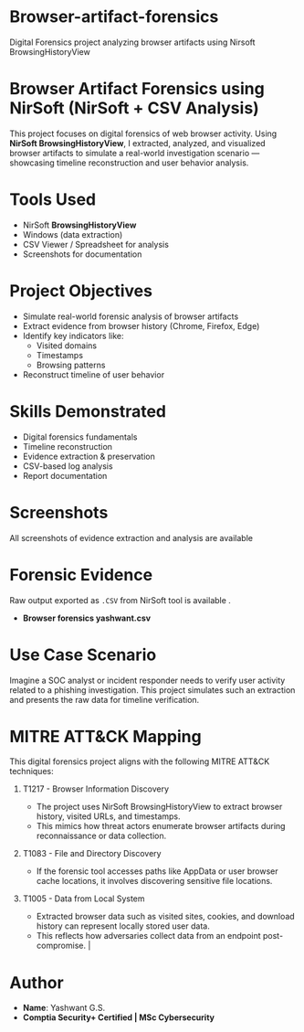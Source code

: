 # Browser-artifact-forensics
Digital Forensics project analyzing browser artifacts using Nirsoft BrowsingHistoryView
# Browser Artifact Forensics using NirSoft (NirSoft + CSV Analysis)

This project focuses on digital forensics of web browser activity. Using **NirSoft BrowsingHistoryView**, I extracted, analyzed, and visualized browser artifacts to simulate a real-world investigation scenario — showcasing timeline reconstruction and user behavior analysis.

# Tools Used

-  NirSoft **BrowsingHistoryView**
-  Windows (data extraction)
-  CSV Viewer / Spreadsheet for analysis
-  Screenshots for documentation

# Project Objectives

- Simulate real-world forensic analysis of browser artifacts
- Extract evidence from browser history (Chrome, Firefox, Edge)
- Identify key indicators like:
  - Visited domains
  - Timestamps
  - Browsing patterns
- Reconstruct timeline of user behavior

# Skills Demonstrated

- Digital forensics fundamentals
- Timeline reconstruction
- Evidence extraction & preservation
- CSV-based log analysis
- Report documentation

# Screenshots

All screenshots of evidence extraction and analysis are available
# Forensic Evidence

Raw output exported as `.CSV` from NirSoft tool is available .
- **Browser forensics yashwant.csv**

# Use Case Scenario

Imagine a SOC analyst or incident responder needs to verify user activity related to a phishing investigation. This project simulates such an extraction and presents the raw data for timeline verification.

# MITRE ATT&CK Mapping

This digital forensics project aligns with the following MITRE ATT&CK techniques:

1. T1217 - Browser Information Discovery
   - The project uses NirSoft BrowsingHistoryView to extract browser history, visited URLs, and timestamps.
   - This mimics how threat actors enumerate browser artifacts during reconnaissance or data collection.

2. T1083 - File and Directory Discovery
   - If the forensic tool accesses paths like AppData or user browser cache locations, it involves discovering sensitive file locations.

3. T1005 - Data from Local System
   - Extracted browser data such as visited sites, cookies, and download history can represent locally stored user data.
   - This reflects how adversaries collect data from an endpoint post-compromise.
                                        |

# Author

- **Name**: Yashwant G.S.
- **Comptia Security+ Certified | MSc Cybersecurity**

